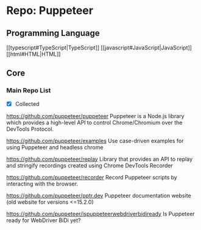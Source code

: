 # Repo: Puppeteer
## Programming Language
[[typescript#TypeScript|TypeScript]] [[javascript#JavaScript|JavaScript]] [[html#HTML|HTML]] 
## Core

### Main Repo List

- [X] Collected

https://github.com/puppeteer/puppeteer
Puppeteer is a Node.js library which provides a high-level API to control Chrome/Chromium over the DevTools Protocol.

https://github.com/puppeteer/examples
Use case-driven examples for using Puppeteer and headless chrome

https://github.com/puppeteer/replay
Library that provides an API to replay and stringify recordings created using Chrome DevTools Recorder

https://github.com/puppeteer/recorder
Record Puppeteer scripts by interacting with the browser.

https://github.com/puppeteer/pptr.dev
Puppeteer documentation website (old website for versions <=15.2.0)

https://github.com/puppeteer/ispuppeteerwebdriverbidiready
Is Puppeteer ready for WebDriver BiDi yet?
